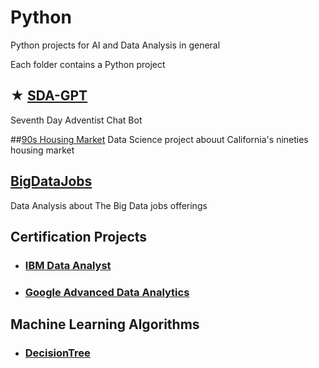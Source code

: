 # Python

Python projects for AI and Data Analysis in general

Each folder contains a Python project

## ★ [SDA-GPT](https://github.com/jorgegabrielvm/Python/tree/main/SDA-GPT)
Seventh Day Adventist Chat Bot

##[90s Housing Market](https://github.com/jorgegabrielvm/Python/tree/main/90s%20Housing%20Market)
Data Science project abouut California's nineties housing market

## [BigDataJobs](https://github.com/jorgegabrielvm/Python/tree/main/BigDataJobs)
Data Analysis about The Big Data jobs offerings

## Certification Projects
- ### [IBM Data Analyst](https://github.com/jorgegabrielvm/Python/tree/main/IBM)

- ### [Google Advanced Data Analytics](https://github.com/jorgegabrielvm/Python/tree/main/Google)

## Machine Learning Algorithms
- ### [DecisionTree](https://github.com/jorgegabrielvm/Python/tree/main/ML/DecisionTree)
